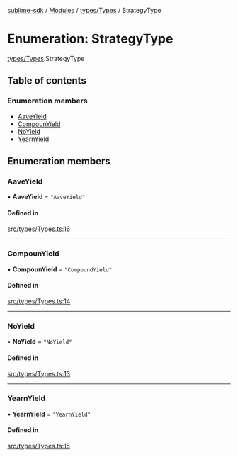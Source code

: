 [sublime-sdk](../README.md) / [Modules](../modules.md) / [types/Types](../modules/types_Types.md) / StrategyType

# Enumeration: StrategyType

[types/Types](../modules/types_Types.md).StrategyType

## Table of contents

### Enumeration members

- [AaveYield](types_Types.StrategyType.md#aaveyield)
- [CompounYield](types_Types.StrategyType.md#compounyield)
- [NoYield](types_Types.StrategyType.md#noyield)
- [YearnYield](types_Types.StrategyType.md#yearnyield)

## Enumeration members

### AaveYield

• **AaveYield** = `"AaveYield"`

#### Defined in

[src/types/Types.ts:16](https://github.com/sublime-finance/sublime-sdk/blob/9e19ccf/src/types/Types.ts#L16)

___

### CompounYield

• **CompounYield** = `"CompoundYield"`

#### Defined in

[src/types/Types.ts:14](https://github.com/sublime-finance/sublime-sdk/blob/9e19ccf/src/types/Types.ts#L14)

___

### NoYield

• **NoYield** = `"NoYield"`

#### Defined in

[src/types/Types.ts:13](https://github.com/sublime-finance/sublime-sdk/blob/9e19ccf/src/types/Types.ts#L13)

___

### YearnYield

• **YearnYield** = `"YearnYield"`

#### Defined in

[src/types/Types.ts:15](https://github.com/sublime-finance/sublime-sdk/blob/9e19ccf/src/types/Types.ts#L15)
